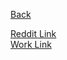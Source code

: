[Back](../../../)  
  
[Reddit Link](https://www.reddit.com/r/ludobots/wiki/pyrosim/simulation)  
[Work Link](https://www.reddit.com/r/ludobots/comments/6rtjt9/submission_my_work_submission_for_project/)
  

